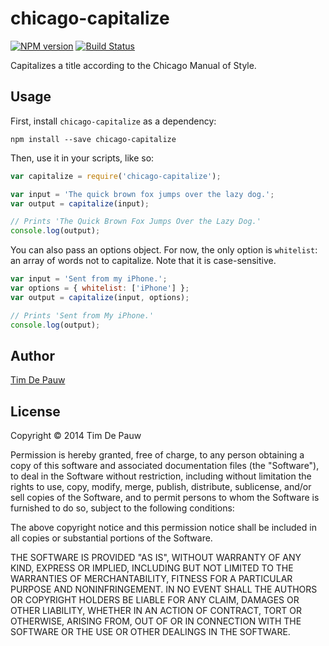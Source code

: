 chicago-capitalize
==================

[![NPM version][npm-image]][npm-url] [![Build Status][travis-image]][travis-url]

Capitalizes a title according to the Chicago Manual of Style.

Usage
-----

First, install `chicago-capitalize` as a dependency:

```shell
npm install --save chicago-capitalize
```

Then, use it in your scripts, like so:

```js
var capitalize = require('chicago-capitalize');

var input = 'The quick brown fox jumps over the lazy dog.';
var output = capitalize(input);

// Prints 'The Quick Brown Fox Jumps Over the Lazy Dog.'
console.log(output);
```

You can also pass an options object. For now, the only option is `whitelist`:
an array of words not to capitalize. Note that it is case-sensitive.

```js
var input = 'Sent from my iPhone.';
var options = { whitelist: ['iPhone'] };
var output = capitalize(input, options);

// Prints 'Sent from My iPhone.'
console.log(output);
```

Author
------

[Tim De Pauw](http://tmdpw.eu/)

License
-------

Copyright &copy; 2014 Tim De Pauw

Permission is hereby granted, free of charge, to any person obtaining a copy
of this software and associated documentation files (the "Software"), to deal
in the Software without restriction, including without limitation the rights
to use, copy, modify, merge, publish, distribute, sublicense, and/or sell
copies of the Software, and to permit persons to whom the Software is
furnished to do so, subject to the following conditions:

The above copyright notice and this permission notice shall be included in all
copies or substantial portions of the Software.

THE SOFTWARE IS PROVIDED "AS IS", WITHOUT WARRANTY OF ANY KIND, EXPRESS OR
IMPLIED, INCLUDING BUT NOT LIMITED TO THE WARRANTIES OF MERCHANTABILITY,
FITNESS FOR A PARTICULAR PURPOSE AND NONINFRINGEMENT. IN NO EVENT SHALL THE
AUTHORS OR COPYRIGHT HOLDERS BE LIABLE FOR ANY CLAIM, DAMAGES OR OTHER
LIABILITY, WHETHER IN AN ACTION OF CONTRACT, TORT OR OTHERWISE, ARISING FROM,
OUT OF OR IN CONNECTION WITH THE SOFTWARE OR THE USE OR OTHER DEALINGS IN THE
SOFTWARE.


[npm-url]: https://npmjs.org/package/chicago-capitalize
[npm-image]: https://badge.fury.io/js/chicago-capitalize.png

[travis-url]: http://travis-ci.org/timdp/node-chicago-capitalize
[travis-image]: https://secure.travis-ci.org/timdp/node-chicago-capitalize.png?branch=master
